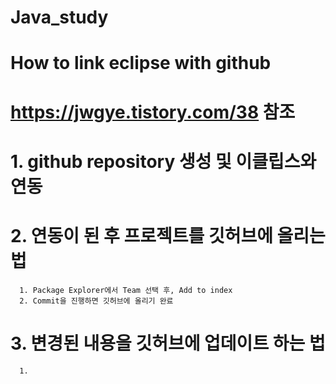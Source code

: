 # Java_study

# How to link eclipse with github
# https://jwgye.tistory.com/38 참조


# 1. github repository 생성 및 이클립스와 연동

# 2. 연동이 된 후 프로젝트를 깃허브에 올리는 법 
      
      1. Package Explorer에서 Team 선택 후, Add to index
      2. Commit을 진행하면 깃허브에 올리기 완료
      
# 3. 변경된 내용을 깃허브에 업데이트 하는 법
    
      1. 
